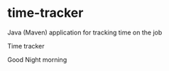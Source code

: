 # time-tracker
Java (Maven) application for tracking time on the job

Time tracker

Good Night morning
